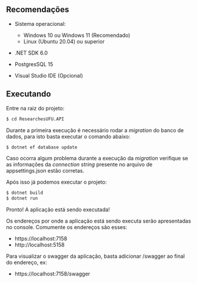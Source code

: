 ﻿## Recomendações
- Sistema operacional:
    - Windows 10 ou Windows 11 (Recomendado)
    - Linux (Ubuntu 20.04) ou superior
    
- .NET SDK 6.0
- PostgresSQL 15
- Visual Studio IDE (Opcional)
## Executando
Entre na raiz do projeto:
```bash
$ cd ResearchesUFU.API
```

Durante a primeira execução é necessário rodar a _migration_ do banco de dados, para isto basta executar o comando abaixo:
```bash
$ dotnet ef database update
```

Caso ocorra algum problema durante a execução da _migration_ verifique se as informações da _connection string_ presente no arquivo de appsettings.json estão corretas.

Após isso já podemos executar o projeto:
```bash
$ dotnet build
$ dotnet run
```
Pronto! A aplicação está sendo executada!

Os endereços por onde a aplicação está sendo executa serão apresentadas no console. Comumente os endereços são esses:
- https://localhost:7158
- http://localhost:5158
    
Para visualizar o swagger da aplicação, basta adicionar /swagger ao final do endereço, ex:
- https://localhost:7158/swagger